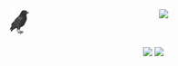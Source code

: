 <div align="center">
<img src="https://github.com/IlhanCihan/IlhanCihan/blob/main/assets/main.png" width="7%" align="left" />
<img src="https://readme-typing-svg.demolab.com?font=Inconsolata&weight=500&size=50&duration=4000&pause=300&color=A7A459&center=true&vCenter=true&multiline=true&repeat=false&random=false&width=1400&height=140&lines=Hello;" width="85%" />
<br><br>
<!-- <img src="https://github.com/IlhanCihan/IlhanCihan/blob/main/assets/crow.gif" height="120" width="150" /> -->
<br>
    
[![](https://img.shields.io/badge/linkedin-a7a459)](https://www.linkedin.com/in/cihanilhan/)
[![](https://img.shields.io/badge/guest.book-161b22)](https://github.com/IlhanCihan/IlhanCihan/issues)
</div>
